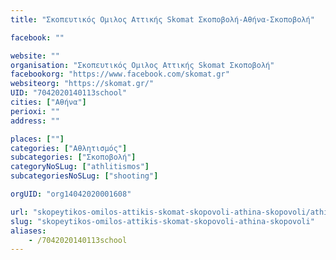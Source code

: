 ```yaml
---
title: "Σκοπευτικός Ομιλος Αττικής Skomat Σκοποβολή-Αθήνα-Σκοποβολή"

facebook: ""

website: ""
organisation: "Σκοπευτικός Ομιλος Αττικής Skomat Σκοποβολή"
facebookorg: "https://www.facebook.com/skomat.gr"
websiteorg: "https://skomat.gr/"
UID: "7042020140113school"
cities: ["Αθήνα"]
perioxi: ""
address: ""

places: [""]
categories: ["Αθλητισμός"]
subcategories: ["Σκοποβολή"]
categoryNoSLug: ["athlitismos"]
subcategoriesNoSLug: ["shooting"]

orgUID: "org14042020001608"

url: "skopeytikos-omilos-attikis-skomat-skopovoli-athina-skopovoli/athina"
slug: "skopeytikos-omilos-attikis-skomat-skopovoli-athina-skopovoli"
aliases:
    - /7042020140113school
---
```





